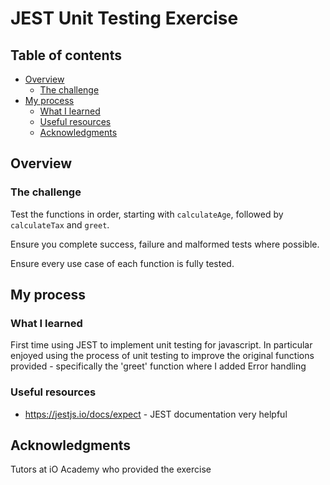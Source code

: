 <h1>JEST Unit Testing Exercise</h1>

## Table of contents

- [Overview](#overview)
  - [The challenge](#the-challenge)
- [My process](#my-process)
  - [What I learned](#what-i-learned)
  - [Useful resources](#useful-resources)
  - [Acknowledgments](#acknowledgments)

## Overview

### The challenge

Test the functions in order, starting with `calculateAge`, followed by `calculateTax` and `greet`.

Ensure you complete success, failure and malformed tests where possible.

Ensure every use case of each function is fully tested.

## My process

### What I learned

First time using JEST to implement unit testing for javascript. In particular enjoyed using the process of unit testing to improve the original functions provided - specifically the 'greet' function where I added Error handling

### Useful resources

- https://jestjs.io/docs/expect - JEST documentation very helpful

## Acknowledgments

Tutors at iO Academy who provided the exercise
